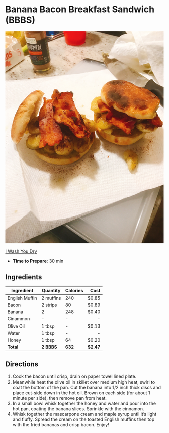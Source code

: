 # Banana Bacon Breakfast Sandwich (BBBS)
![](https://raw.githubusercontent.com/bucktower/cookbook/master/photos/IMG_2488.JPG)

[I Wash You Dry](https://www.iwashyoudry.com/2015/06/08/fried-banana-and-bacon-breakfast-sandwich)

- **Time to Prepare**: 30 min

## Ingredients
| Ingredient     | Quantity   | Calories | Cost      |
| -------------- | ---------- | -------- | --------: |
| English Muffin | 2 muffins  | 240      | $0.85     |
| Bacon          | 2 strips   | 80       | $0.89     |
| Banana         | 2          | 248      | $0.40     |
| Cinammon       | -          | -        | -         |
| Olive Oil      | 1 tbsp     | -        | $0.13     |
| Water          | 1 tbsp     | -        | -         |
| Honey          | 1 tbsp     | 64       | $0.20     |
| **Total**      | **2 BBBS** | **632**  | **$2.47** |

## Directions
1. Cook the bacon until crisp, drain on paper towel lined plate.
2. Meanwhile heat the olive oil in skillet over medium high heat, swirl to coat the bottom of the pan. Cut the banana into 1/2 inch thick discs and place cut-side down in the hot oil. Brown on each side (for about 1 minute per side), then remove pan from heat.
3. In a small bowl whisk together the honey and water and pour into the hot pan, coating the banana slices. Sprinkle with the cinnamon.
4. Whisk together the mascarpone cream and maple syrup until it’s light and fluffy. Spread the cream on the toasted English muffins then top with the fried bananas and crisp bacon. Enjoy!